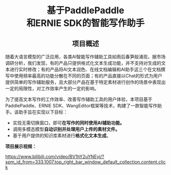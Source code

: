 # <center>基于PaddlePaddle<br>和ERNIE SDK的智能写作助手</center>

## <center>项目概述</center>

随着大语言模型的广泛应用，各类AI智能写作辅助工具如雨后春笋般涌现，据市场调研分析，我们发现，有的产品只提供格式化文本生成功能，并不支持对生成的文本进行实时修改；有的产品将AI文本润色、在线文档编辑和AI助手这三个在文档撰写中使用频率最高的功能分散在不同的页面；有的产品直接以Chat的形式为用户提供简单的写作辅助服务，且大部分产品在基于特定素材进行创作的场景中表现出一定的局限性，对工作效率产生的一定的影响。

为了提高文本写作的工作效率、改善写作辅助工具的用户体验，本项目基于PaddlePaddle、ERNIE SDK、WangEditor框架等技术，构建了一款智能写作助手。该助手旨在实现以下目标：

- 实现无需切换窗口，即可**在写作的同时使用AI辅助功能。**
- 调用多模态模型**自动识别并处理用户上传的素材文件。**
- 基于用户提供的知识库素材进行**格式化文本生成**。

**项目展示视频：**

https://www.bilibili.com/video/BV1hY2uYNEyi/?spm_id_from=333.1007.top_right_bar_window_default_collection.content.click
